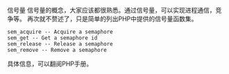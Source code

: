 信号量
信号量的概念，大家应该都很熟悉。通过信号量，可以实现进程通信，竞争等。 再次就不赘述了，只是简单的列出PHP中提供的信号量函数集。

```
sem_acquire -- Acquire a semaphore
sem_get -- Get a semaphore id
sem_release -- Release a semaphore
sem_remove -- Remove a semaphore
```

具体信息，可以翻阅PHP手册。

